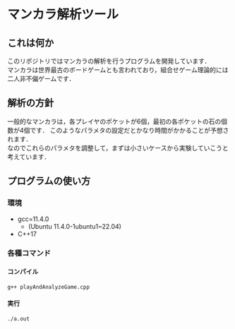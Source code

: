 # マンカラ解析ツール
## これは何か
このリポジトリではマンカラの解析を行うプログラムを開発しています．  
マンカラは世界最古のボードゲームとも言われており，組合せゲーム理論的には二人非不偏ゲームです．  

## 解析の方針
一般的なマンカラは，各プレイヤのポケットが6個，最初の各ポケットの石の個数が4個です．
このようなパラメタの設定だとかなり時間がかかることが予想されます．  
なのでこれらのパラメタを調整して，まずは小さいケースから実験していこうと考えています．

## プログラムの使い方

### 環境
- gcc=11.4.0 
  - (Ubuntu 11.4.0-1ubuntu1~22.04)  
- C++17  

### 各種コマンド

#### コンパイル  
`g++ playAndAnalyzeGame.cpp`  

#### 実行  
`./a.out`
